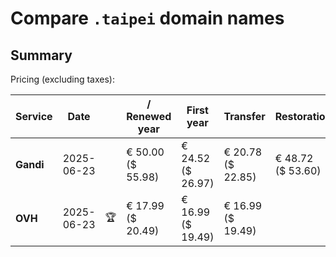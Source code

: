 # Compare `.taipei` domain names

## Summary

Pricing (excluding taxes):

| Service | Date |  | / Renewed year | First year | Transfer | Restoration |
|--|--|--|--|--|--|--|
| **Gandi** | 2025-06-23 |  | € 50.00<br>($ 55.98) | € 24.52<br>($ 26.97) | € 20.78<br>($ 22.85) | € 48.72<br>($ 53.60) |
| **OVH** | 2025-06-23 | 🏆 | € 17.99<br>($ 20.49) | € 16.99<br>($ 19.49) | € 16.99<br>($ 19.49) |  |
